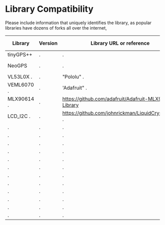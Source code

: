 # Library Compatibility
Please include information that uniquely identifies the library, as popular libraries have dozens of forks all over the internet, 

|     Library |     Version | Library URL or reference                              |       Compiles? | Works correctly? | Notes                   |
|-------------|-------------|-------------------------------------------------------|-----------------|------------------|-------------------------|
| tinyGPS++   |            .|                                                      .|          Yes    |             Yes .|                        .|
| NeoGPS      |            .|                                                      .| W/Arch. warning |              No .|                        .|
| VL53L0X    .|            .| "Pololu"                                             .|          Yes   .|             Yes .|                        .|
| VEML6070   .|            .| 'Adafruit"                                           .|          Yes   .|             Yes .|                        .|
| MLX90614   .|            .|https://github.com/adafruit/Adafruit-MLX90614-Library  |          Yes   .|             Yes .|                        .|
| LCD_I2C    .|            .| https://github.com/johnrickman/LiquidCrystal_I2C     .| W/Arch. warning |             Yes .|                        .|
|            .|            .|                                                      .|                .|                 .|                        .|
|            .|            .|                                                      .|                .|                 .|                        .|
|            .|            .|                                                      .|                .|                 .|                        .|
|            .|            .|                                                      .|                .|                 .|                        .|
|            .|            .|                                                      .|                .|                 .|                        .|
|            .|            .|                                                      .|                .|                 .|                        .|
|            .|            .|                                                      .|                .|                 .|                        .|
|            .|            .|                                                      .|                .|                 .|                        .|
|            .|            .|                                                      .|                .|                 .|                        .|
|            .|            .|                                                      .|                .|                 .|                        .|
|            .|            .|                                                      .|                .|                 .|                        .|
|            .|            .|                                                      .|                .|                 .|                        .|
